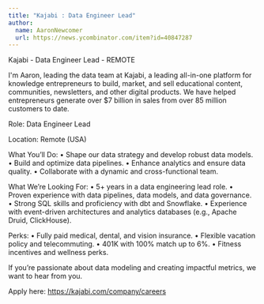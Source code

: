```yaml
---
title: "Kajabi : Data Engineer Lead"
author:
  name: AaronNewcomer
  url: https://news.ycombinator.com/item?id=40847287
---
```

Kajabi - Data Engineer Lead - REMOTE

I&#x27;m Aaron, leading the data team at Kajabi, a leading all-in-one platform for knowledge entrepreneurs to build, market, and sell educational content, communities, newsletters, and other digital products. We have helped entrepreneurs generate over $7 billion in sales from over 85 million customers to date.

Role: Data Engineer Lead

Location: Remote (USA)

What You’ll Do:
• Shape our data strategy and develop robust data models.
• Build and optimize data pipelines.
• Enhance analytics and ensure data quality.
• Collaborate with a dynamic and cross-functional team.

What We’re Looking For:
• 5+ years in a data engineering lead role.
• Proven experience with data pipelines, data models, and data governance.
• Strong SQL skills and proficiency with dbt and Snowflake.
• Experience with event-driven architectures and analytics databases (e.g., Apache Druid, ClickHouse).

Perks:
• Fully paid medical, dental, and vision insurance.
• Flexible vacation policy and telecommuting.
• 401K with 100% match up to 6%.
• Fitness incentives and wellness perks.

If you’re passionate about data modeling and creating impactful metrics, we want to hear from you.

Apply here: <a href="https:&#x2F;&#x2F;kajabi.com&#x2F;company&#x2F;careers" rel="nofollow">https:&#x2F;&#x2F;kajabi.com&#x2F;company&#x2F;careers</a>
